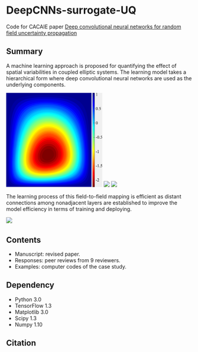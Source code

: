 # DeepCNNs-surrogate-UQ
Code for CACAIE paper [Deep convolutional neural networks for random field uncertainty propagation](https://xihaier.github.io/)

## Summary
A machine learning approach is proposed for quantifying the effect of spatial variabilities in coupled elliptic systems. The learning model takes a hierarchical form where deep convolutional neural networks are used as the underlying components.

<p><img src="Images/truth.png" width="260"> <img src="Images/prediction.gif" width="270"> <img src="Images/error.gif" width="260"><p>

The learning process of this field-to-field mapping is efficient as distant connections among nonadjacent layers are established to improve the model efficiency in terms of training and deploying.

<p><img src="Images/optimization.gif" width="700"><p>

## Contents
* Manuscript: revised paper.
* Responses: peer reviews from 9 reviewers. 
* Examples: computer codes of the case study.

## Dependency
* Python 3.0
* TensorFlow 1.3
* Matplotlib 3.0
* Scipy 1.3
* Numpy 1.10

## Citation
